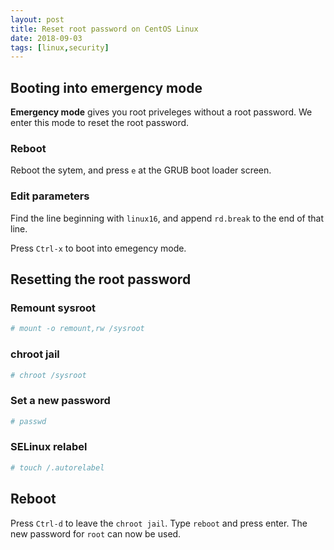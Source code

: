 ```yaml
---
layout: post
title: Reset root password on CentOS Linux
date: 2018-09-03
tags: [linux,security]
---
```


## Booting into emergency mode

**Emergency mode** gives you root priveleges without a root password. We enter this mode to reset the root password.

### Reboot

Reboot the sytem, and press `e` at the GRUB boot loader screen.

### Edit parameters

Find the line beginning with `linux16`, and append `rd.break` to the end of that line.

Press `Ctrl-x` to boot into emegency mode.

## Resetting the root password

### Remount sysroot

```bash
# mount -o remount,rw /sysroot
```

### chroot jail

```bash
# chroot /sysroot
```

### Set a new password

```bash
# passwd
```

### SELinux relabel

```bash
# touch /.autorelabel
```

## Reboot

Press `Ctrl-d` to leave the `chroot jail`. Type `reboot` and press enter.
The new password for `root` can now be used.
